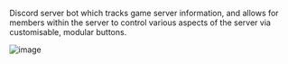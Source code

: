 Discord server bot which tracks game server information, and allows for members within the server to control various aspects of the server via customisable, modular buttons.

![image](https://github.com/user-attachments/assets/e96c5f96-2d00-4722-9ebc-4a4353ffe2a3)
